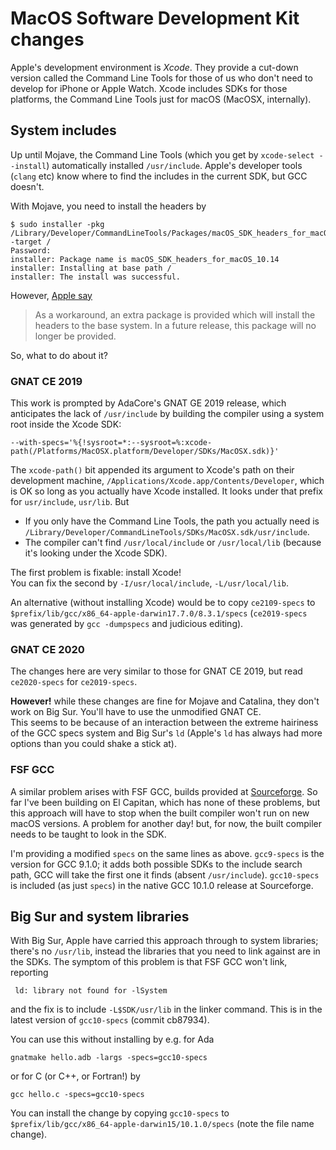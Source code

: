 # MacOS Software Development Kit changes #

Apple's development environment is _Xcode_. They provide a cut-down version called the Command Line Tools for those of us who don't need to develop for iPhone or Apple Watch. Xcode includes SDKs for those platforms, the Command Line Tools just for macOS (MacOSX, internally).

## System includes ##

Up until Mojave, the Command Line Tools (which you get by `xcode-select --install`) automatically installed `/usr/include`. Apple's developer tools (`clang` etc) know where to find the includes in the current SDK, but GCC doesn't.

With Mojave, you need to install the headers by
```
$ sudo installer -pkg /Library/Developer/CommandLineTools/Packages/macOS_SDK_headers_for_macOS_10.14.pkg -target /
Password:
installer: Package name is macOS_SDK_headers_for_macOS_10.14
installer: Installing at base path /
installer: The install was successful.
```

However, [Apple say](https://developer.apple.com/documentation/xcode_release_notes/xcode_10_release_notes#3035624)

>As a workaround, an extra package is provided which will install the headers to the base system. In a future release, this package will no longer be provided.

So, what to do about it?

### GNAT CE 2019 ###

This work is prompted by AdaCore's GNAT GE 2019 release, which anticipates the lack of `/usr/include` by building the compiler using a system root inside the Xcode SDK:
```
--with-specs='%{!sysroot=*:--sysroot=%:xcode-path(/Platforms/MacOSX.platform/Developer/SDKs/MacOSX.sdk)}'
```

The `xcode-path()` bit appended its argument to Xcode's path on their development machine, `/Applications/Xcode.app/Contents/Developer`, which is OK so long as you actually have Xcode installed. It looks under that prefix for `usr/include`, `usr/lib`. But

* If you only have the Command Line Tools, the path you actually need is `/Library/Developer/CommandLineTools/SDKs/MacOSX.sdk/usr/include`.
* The compiler can't find `/usr/local/include` or `/usr/local/lib` (because it's looking under the Xcode SDK).

The first problem is fixable: install Xcode!  
You can fix the second by `-I/usr/local/include`, `-L/usr/local/lib`.

An alternative (without installing Xcode) would be to copy `ce2109-specs` to `$prefix/lib/gcc/x86_64-apple-darwin17.7.0/8.3.1/specs` (`ce2019-specs` was generated by `gcc -dumpspecs` and judicious editing).

### GNAT CE 2020 ###

The changes here are very similar to those for GNAT CE 2019, but read `ce2020-specs` for `ce2019-specs`. 

**However!** while these changes are fine for Mojave and Catalina, they don't work on Big Sur. You'll have to use the unmodified GNAT CE.  
This seems to be because of an interaction between the extreme hairiness of the GCC specs system and Big Sur's `ld` (Apple's `ld` has always had more options than you could shake a stick at).

### FSF GCC ###

A similar problem arises with FSF GCC, builds provided at [Sourceforge](https://sourceforge.net/projects/gnuada/files/GNAT_GCC%20Mac%20OS%20X/). So far I've been building on El Capitan, which has none of these problems, but this approach will have to stop when the built compiler won't run on new macOS versions. A problem for another day! but, for now, the built compiler needs to be taught to look in the SDK.

I'm providing a modified `specs` on the same lines as above. `gcc9-specs` is the version for GCC 9.1.0; it adds both possible SDKs to the include search path, GCC will take the first one it finds (absent `/usr/include`). `gcc10-specs` is included (as just `specs`) in the native GCC 10.1.0 release at Sourceforge.

## Big Sur and system libraries ##

With Big Sur, Apple have carried this approach through to system libraries; there's no `/usr/lib`, instead the libraries that you need to link against are in the SDKs. The symptom of this problem is that FSF GCC won't link, reporting
```
 ld: library not found for -lSystem
```
and the fix is to include `-L$SDK/usr/lib` in the linker command. This is in the latest version of `gcc10-specs` (commit cb87934).

You can use this without installing by e.g. for Ada
```
gnatmake hello.adb -largs -specs=gcc10-specs
```
or for C (or C++, or Fortran!) by
```
gcc hello.c -specs=gcc10-specs
```

You can install the change by copying `gcc10-specs` to `$prefix/lib/gcc/x86_64-apple-darwin15/10.1.0/specs` (note the file name change).
